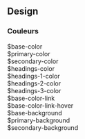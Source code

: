 ## Design

### Couleurs

  <div class="sg-example"><div class="sg-canvas">
      <div class="sg-color">
        <div class="sg-color-item base-color"><span>$base-color</span></div>
        <div class="sg-color-item primary-color"><span>$primary-color</span></div>
        <div class="sg-color-item secondary-color"><span>$secondary-color</span></div>
      </div>
      <div class="sg-color">
        <div class="sg-color-item headings-color"><span>$headings-color</span></div>
        <div class="sg-color-item headings-1-color"><span>$headings-1-color</span></div>
        <div class="sg-color-item headings-2-color"><span>$headings-2-color</span></div>
        <div class="sg-color-item headings-3-color"><span>$headings-3-color</span></div>
      </div>
      <div class="sg-color">
        <div class="sg-color-item base-color-link"><span>$base-color-link</span></div>
        <div class="sg-color-item base-color-link-hover"><span>$base-color-link-hover</span></div>
      </div>
      <div class="sg-color">
        <div class="sg-color-item base-background"><span>$base-background</span></div>
        <div class="sg-color-item primary-background"><span>$primary-background</span></div>
        <div class="sg-color-item secondary-background"><span>$secondary-background</span></div>
      </div>
  </div></div>

